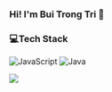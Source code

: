 
### Hi! I'm Bui Trong Tri 👋

### 💻Tech Stack
![JavaScript](https://img.shields.io/badge/javascript-%23323330.svg?style=for-the-badge&logo=javascript&logoColor=%23F7DF1E) ![Java](https://img.shields.io/badge/java-%23ED8B00.svg?style=for-the-badge&logo=java&logoColor=white)

<img src="https://cdn.dribbble.com/users/2401141/screenshots/5487982/media/f94135193d842e240e9c1267e4d9ca89.gif">
